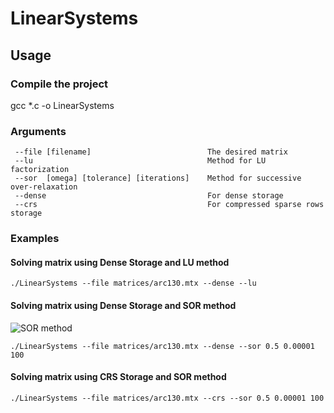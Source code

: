 # LinearSystems


## Usage

### Compile the project
gcc *.c -o LinearSystems

### Arguments 
```
 --file [filename]                          The desired matrix 
 --lu                                       Method for LU factorization
 --sor  [omega] [tolerance] [iterations]    Method for successive over-relaxation
 --dense                                    For dense storage
 --crs                                      For compressed sparse rows storage
```

### Examples
#### Solving matrix using Dense Storage and LU method
```
./LinearSystems --file matrices/arc130.mtx --dense --lu 
```
#### Solving matrix using  Dense Storage and SOR method
![SOR method](https://wikimedia.org/api/rest_v1/media/math/render/svg/57760458e6cf8203f399cb09445a7989c0139cdc)

```
./LinearSystems --file matrices/arc130.mtx --dense --sor 0.5 0.00001 100
```
#### Solving matrix using CRS Storage and SOR method
```
./LinearSystems --file matrices/arc130.mtx --crs --sor 0.5 0.00001 100
```


